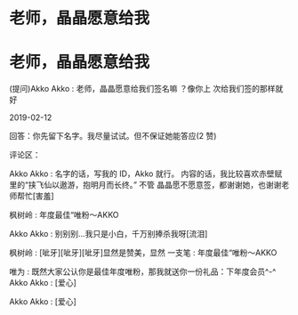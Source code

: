 # 老师，晶晶愿意给我

# 老师，晶晶愿意给我

(提问)Akko Akko : 老师，晶晶愿意给我们签名嘛 ？像你上 次给我们签的那样就好

2019-02-12

回答：你先留下名字。我尽量试试。但不保证她能答应(2 赞)

评论区：

Akko Akko : 名字的话，写我的 ID，Akko 就行。 内容的话，我比较喜欢赤壁赋里的“挟飞仙以遨游，抱明月而长终。” 不管 晶晶愿不愿意签，都谢谢她，也谢谢老师帮忙[害羞]

枫树岭 : 年度最佳“唯粉～AKKO

Akko Akko : 别别别...我只是小白，千万别捧杀我呀[流泪]

枫树岭 : [呲牙][呲牙][呲牙]显然是赞美，显然 一支笔 : 年度最佳“唯粉～AKKO

唯为 : 既然大家公认你是最佳年度唯粉，那我就送你一份礼品：下年度会员^-^ Akko Akko : [爱心]

Akko Akko : [爱心]